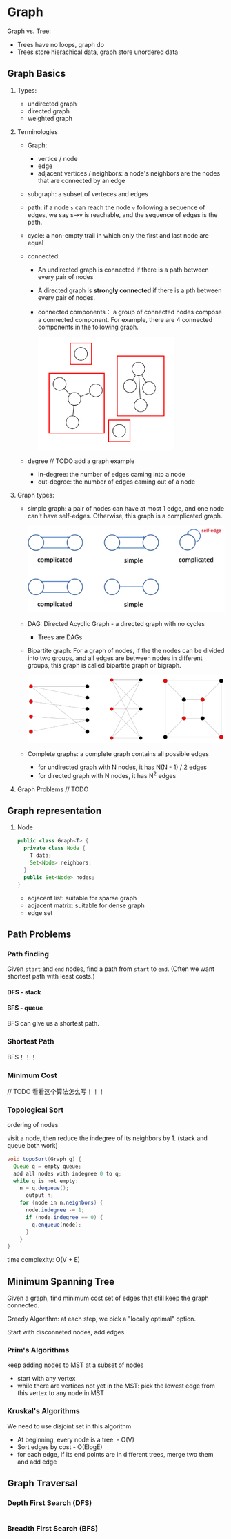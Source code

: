 # Graph

Graph vs. Tree:

- Trees have no loops, graph do
- Trees store hierachical data, graph store unordered data

## Graph Basics

1. Types:
   - undirected graph
   - directed graph
   - weighted graph
   
2. Terminologies
   - Graph:
     - vertice / node
     - edge
     - adjacent vertices / neighbors: a node's neighbors are the nodes that are connected by an edge
     
   - subgraph: a subset of verteces and edges
     
   - path: if a node `s` can reach the node `v` following a sequence of edges, we say s->v is reachable, and the sequence of edges is the path.
   
   - cycle: a non-empty trail in which only the first and last node are equal
   
   - connected: 
     
     - An undirected graph is connected if there is a path between every pair of nodes
     - A directed graph is **strongly connected** if there is a pth between every pair of nodes.
     
     - connected components： a group of connected nodes compose a connected component. For example, there are 4 connected components in the following graph.
     
       <img src="./assets/image-20221130090130463.png" alt="image-20221130090130463" style="zoom: 67%;" />
     
   - degree // TODO add a graph example
     - In-degree: the number of edges caming into a node
     - out-degree: the number of edges caming out of a node
   
3. Graph types:
   - simple graph: a pair of nodes can have at most 1 edge, and one node can't have self-edges. Otherwise, this graph is a complicated graph.
   
     <img src="./assets/image-20221129235337387.png" alt="image-20221129235337387" style="zoom: 50%;" />
   
   - DAG: Directed Acyclic Graph - a directed graph with no cycles
   
     - Trees are DAGs
   
   - Bipartite graph: For a graph of nodes, if the the nodes can be divided into two groups, and all edges are between nodes in different groups, this graph is called bipartite graph or bigraph.
   
     <img src="./assets/BipartiteGraph_1000.svg" alt="BipartiteGraph" style="zoom:150%;" />
   
   - Complete graphs: a complete graph contains all possible edges
     - for undirected graph with N nodes, it has N(N - 1) / 2 edges
     - for directed graph with N nodes, it has N<sup>2</sup> edges
   
4. Graph Problems // TODO

## Graph representation

1. Node

   ```java
   public class Graph<T> {
     private class Node {
       T data;
       Set<Node> neighbors;
     }
     public Set<Node> nodes;
   }
   ```

   - adjacent list: suitable for sparse graph
   - adjacent matrix: suitable for dense graph
   - edge set

## Path Problems

### Path finding

Given `start` and `end` nodes, find a path from `start` to `end`. (Often we want shortest path with least costs.)

#### DFS - stack

#### BFS - queue

BFS can give us a shortest path.



### Shortest Path

BFS！！！

### Minimum Cost

// TODO 看看这个算法怎么写！！！

### Topological Sort

ordering of nodes

visit a node, then reduce the indegree of its neighbors by 1. (stack and queue both work)

```java
void topoSort(Graph g) {
  Queue q = empty queue;
  add all nodes with indegree 0 to q;
  while q is not empty:
  	n = q.dequeue();
	  output n;
  	for (node in n.neighbors) {
      node.indegree -= 1;
      if (node.indegree == 0) {
        q.enqueue(node);
      }
    }
}
```

time complexity: O(V + E)

## Minimum Spanning Tree

Given a graph, find minimum cost set of edges that still keep the graph connected.

Greedy Algorithm: at each step, we pick a "locally optimal" option.

Start with disconneted nodes, add edges.

### Prim's Algorithms

keep adding nodes to MST at a subset of nodes

- start with any vertex
- while there are vertices not yet in the MST: pick the lowest edge from this vertex to any node in MST

### Kruskal's Algorithms

We need to use disjoint set in this algorithm

- At beginning, every node is a tree. - O(V)
- Sort edges by cost - O(ElogE)
- for each edge, if its end points are in different trees, merge two them and add edge

## Graph Traversal

### Depth First Search (DFS)

```java
```

### Breadth First Search (BFS)

```java
```



